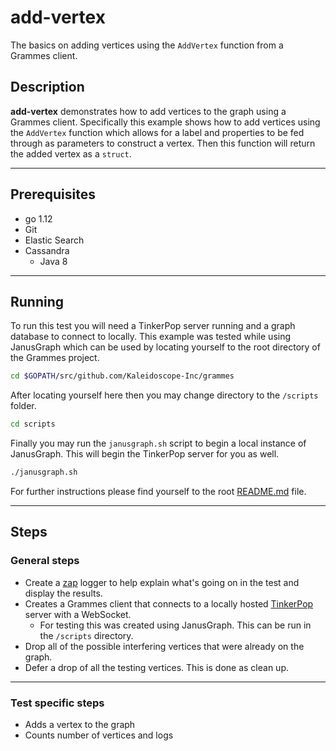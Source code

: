 # add-vertex

The basics on adding vertices using the `AddVertex` function from a Grammes client.

## Description

**add-vertex** demonstrates how to add vertices to the graph using a Grammes client. Specifically this example shows how to add vertices using the `AddVertex` function which allows for a label and properties to be fed through as parameters to construct a vertex. Then this function will return the added vertex as a `struct`.

---

## Prerequisites

- go 1.12
- Git
- Elastic Search
- Cassandra
  - Java 8

---

## Running

To run this test you will need a TinkerPop server running and a graph database to connect to locally. This example was tested while using JanusGraph which can be used by locating yourself to the root directory of the Grammes project.

```sh
cd $GOPATH/src/github.com/Kaleidoscope-Inc/grammes
```

After locating yourself here then you may change directory to the `/scripts` folder.

```sh
cd scripts
```

Finally you may run the `janusgraph.sh` script to begin a local instance of JanusGraph. This will begin the TinkerPop server for you as well.

```sh
./janusgraph.sh
```

For further instructions please find yourself to the root [README.md](../../README.md) file.

---

## Steps

### General steps

- Create a [zap](https://github.com/uber-go/zap) logger to help explain what's going on in the test and display the results.
- Creates a Grammes client that connects to a locally hosted [TinkerPop](http://tinkerpop.apache.org/) server with a WebSocket.
  - For testing this was created using JanusGraph. This can be run in the `/scripts` directory.
- Drop all of the possible interfering vertices that were already on the graph.
- Defer a drop of all the testing vertices. This is done as clean up.

---

### Test specific steps

- Adds a vertex to the graph
- Counts number of vertices and logs
